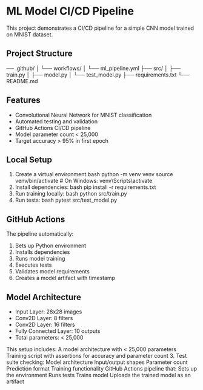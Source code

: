 # ML Model CI/CD Pipeline

This project demonstrates a CI/CD pipeline for a simple CNN model trained on MNIST dataset.

## Project Structure 

── .github/
│ └── workflows/
│ └── ml_pipeline.yml
├── src/
│ ├── train.py
│ ├── model.py
│ └── test_model.py
├── requirements.txt
└── README.md

## Features
- Convolutional Neural Network for MNIST classification
- Automated testing and validation
- GitHub Actions CI/CD pipeline
- Model parameter count < 25,000
- Target accuracy > 95% in first epoch

## Local Setup

1. Create a virtual environment:bash
python -m venv venv
source venv/bin/activate # On Windows: venv\Scripts\activate
2. Install dependencies:
bash
pip install -r requirements.txt
3. Run training locally:
bash
python src/train.py
4. Run tests:
bash
pytest src/test_model.py

## GitHub Actions
The pipeline automatically:
1. Sets up Python environment
2. Installs dependencies
3. Runs model training
4. Executes tests
5. Validates model requirements
6. Creates a model artifact with timestamp

## Model Architecture
- Input Layer: 28x28 images
- Conv2D Layer: 8 filters
- Conv2D Layer: 16 filters
- Fully Connected Layer: 10 outputs
- Total parameters: < 25,000

This setup includes:
A model architecture with < 25,000 parameters
Training script with assertions for accuracy and parameter count
3. Test suite checking:
Model architecture
Input/output shapes
Parameter count
Prediction format
Training functionality
GitHub Actions pipeline that:
Sets up the environment
Runs tests
Trains model
Uploads the trained model as an artifact